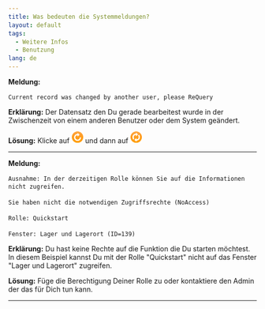 ```yaml
---
title: Was bedeuten die Systemmeldungen?
layout: default
tags:
  - Weitere Infos
  - Benutzung
lang: de
---
```

**Meldung:**   

    Current record was changed by another user, please ReQuery


**Erklärung:** Der Datensatz den Du gerade bearbeitest wurde in der Zwischenzeit von einem anderen Benutzer oder dem System geändert.
 
**Lösung:** Klicke auf ![img](../images/icons/Reset24.png) und dann auf ![img](../images/icons/Refresh24.png)
   

---
**Meldung:**   

    Ausnahme: In der derzeitigen Rolle können Sie auf die Informationen nicht zugreifen.

    Sie haben nicht die notwendigen Zugriffsrechte (NoAccess) 

	Rolle: Quickstart 
 
	Fenster: Lager und Lagerort (ID=139)
 
**Erklärung:** Du hast keine Rechte auf die Funktion die Du starten möchtest. In diesem Beispiel kannst Du mit der Rolle "Quickstart" nicht auf das Fenster "Lager und Lagerort" zugreifen.
  
**Lösung:** Füge die Berechtigung Deiner Rolle zu oder kontaktiere den Admin der das für Dich tun kann.

   
---